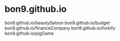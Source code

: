 # bon9.github.io

bon9.github.io/beautySaloon
bon9.github.io/budget
bon9.github.io/financeCompany
bon9.github.io/forkify
bon9.github.io/pigGame
